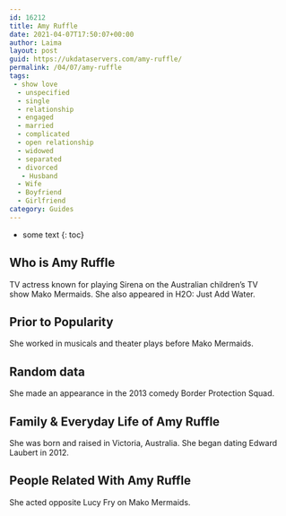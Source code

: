 ```yaml
---
id: 16212
title: Amy Ruffle
date: 2021-04-07T17:50:07+00:00
author: Laima
layout: post
guid: https://ukdataservers.com/amy-ruffle/
permalink: /04/07/amy-ruffle
tags:
 - show love
  - unspecified
  - single
  - relationship
  - engaged
  - married
  - complicated
  - open relationship
  - widowed
  - separated
  - divorced
   - Husband
  - Wife
  - Boyfriend
  - Girlfriend
category: Guides
---
```


* some text
{: toc}


## Who is Amy Ruffle
                  
                  
                  
TV actress known for playing Sirena on the Australian children&#8217;s TV show Mako Mermaids. She also appeared in H2O: Just Add Water.
                  
              
            
              
            
                
                
                
## Prior to Popularity
                  
                  
                  
She worked in musicals and theater plays before Mako Mermaids. 
                  
              
            
              
            
                
                
                
## Random data
                  
                  
                  
She made an appearance in the 2013 comedy Border Protection Squad.
                  
              
            
              
            
                
                
                
## Family & Everyday Life of Amy Ruffle
                  
                  
                  
She was born and raised in Victoria, Australia. She began dating Edward Laubert in 2012.
                  
              
            
              
            
                
                
                
## People Related With Amy Ruffle
                  
                  
                  
She acted opposite Lucy Fry on Mako Mermaids.
                  
              
            
              
            
                
              
            
              
              
            
            
              
            
          
          
          